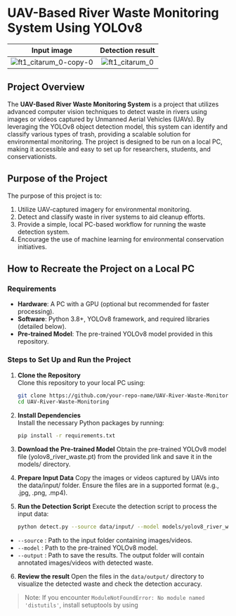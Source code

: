 # UAV-Based River Waste Monitoring System Using YOLOv8

Input image               | Detection result
:------------------------:|:------------------------:
![ft1_citarum_0-copy-0](https://github.com/user-attachments/assets/610ac2bb-59c2-4a0b-b1f7-7868c7a71d2e) | ![ft1_citarum_0](https://github.com/user-attachments/assets/dd1653af-d784-4b7e-9bd8-01b7592c5e14)


## Project Overview

The **UAV-Based River Waste Monitoring System** is a project that utilizes advanced computer vision techniques to detect waste in rivers using images or videos captured by Unmanned Aerial Vehicles (UAVs). By leveraging the YOLOv8 object detection model, this system can identify and classify various types of trash, providing a scalable solution for environmental monitoring. The project is designed to be run on a local PC, making it accessible and easy to set up for researchers, students, and conservationists.

## Purpose of the Project

The purpose of this project is to:

1. Utilize UAV-captured imagery for environmental monitoring.
2. Detect and classify waste in river systems to aid cleanup efforts.
3. Provide a simple, local PC-based workflow for running the waste detection system.
4. Encourage the use of machine learning for environmental conservation initiatives.

## How to Recreate the Project on a Local PC

### Requirements

- **Hardware**: A PC with a GPU (optional but recommended for faster processing).
- **Software**: Python 3.8+, YOLOv8 framework, and required libraries (detailed below).
- **Pre-trained Model**: The pre-trained YOLOv8 model provided in this repository.

### Steps to Set Up and Run the Project

1. **Clone the Repository**  
   Clone this repository to your local PC using:
   ```bash
   git clone https://github.com/your-repo-name/UAV-River-Waste-Monitoring.git
   cd UAV-River-Waste-Monitoring
   
2. **Install Dependencies**  
   Install the necessary Python packages by running:
   ```bash
   pip install -r requirements.txt
   
3. **Download the Pre-trained Model**
    Obtain the pre-trained YOLOv8 model file (yolov8_river_waste.pt) from the provided link and save it in the models/ directory.

4. **Prepare Input Data**
Copy the images or videos captured by UAVs into the data/input/ folder. Ensure the files are in a supported format (e.g., .jpg, .png, .mp4).

5. **Run the Detection Script**
Execute the detection script to process the input data:
   ```bash
   python detect.py --source data/input/ --model models/yolov8_river_waste.pt --output data/output/

- `--source`   : Path to the input folder containing images/videos.
- `--model`    : Path to the pre-trained YOLOv8 model.
- `--output`   : Path to save the results.
The output folder will contain annotated images/videos with detected waste.

6. **Review the result**
   Open the files in the `data/output/` directory to visualize the detected waste and check the detection accuracy.

> Note: If you encounter `ModuleNotFoundError: No module named 'distutils'`, install setuptools by using
```bash pip install setuptools
